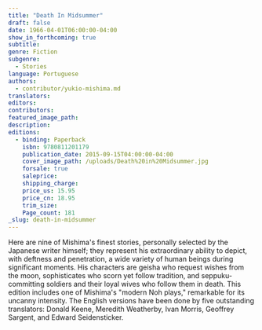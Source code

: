 ```yaml
---
title: "Death In Midsummer"
draft: false
date: 1966-04-01T06:00:00-04:00
show_in_forthcoming: true
subtitle:
genre: Fiction
subgenre:
  - Stories
language: Portuguese
authors:
  - contributor/yukio-mishima.md
translators:
editors:
contributors:
featured_image_path:
description:
editions:
  - binding: Paperback
    isbn: 9780811201179
    publication_date: 2015-09-15T04:00:00-04:00
    cover_image_path: /uploads/Death%20in%20Midsummer.jpg
    forsale: true
    saleprice:
    shipping_charge:
    price_us: 15.95
    price_cn: 18.95
    trim_size:
    Page_count: 181
_slug: death-in-midsummer
---
```


Here are nine of Mishima's finest stories, personally selected by the Japanese writer himself; they represent his extraordinary ability to depict, with deftness and penetration, a wide variety of human beings during significant moments. His characters are geisha who request wishes from the moon, sophisticates who scorn yet follow tradition, and seppuku-committing soldiers and their loyal wives who follow them in death. This edition includes one of Mishima's "modern Noh plays," remarkable for its uncanny intensity. The English versions have been done by five outstanding translators: Donald Keene, Meredith Weatherby, Ivan Morris, Geoffrey Sargent, and Edward Seidensticker.

